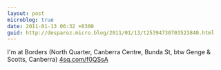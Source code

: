 ```yaml
---
layout: post
microblog: true
date: 2011-01-13 06:32 +0300
guid: http://desparoz.micro.blog/2011/01/13/t25394730703523840.html
---
```

I'm at Borders (North Quarter, Canberra Centre, Bunda St, btw Genge &amp; Scotts, Canberra) [4sq.com/f0QSsA](http://4sq.com/f0QSsA)
